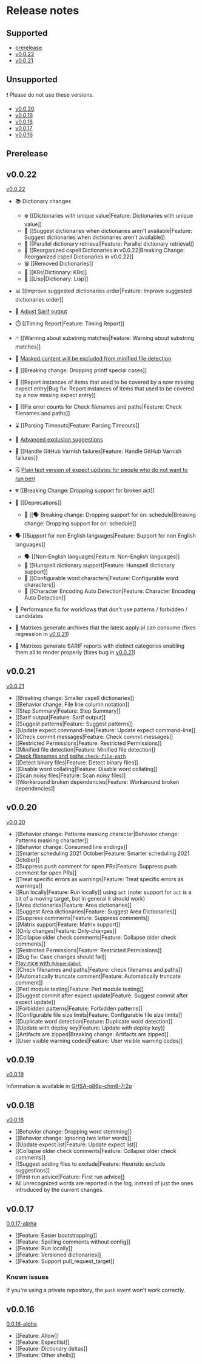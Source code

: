 # Release notes

## Supported
* [prerelease](#prerelease)
* [v0.0.22](#v0022)
* [v0.0.21](#v0021)

## Unsupported

❗ Please do not use these versions.

* [v0.0.20](#v0020)
* [v0.0.19](#v0019)
* [v0.0.18](#v0018)
* [v0.0.17](#v0017)
* [v0.0.16](#v0016)

## Prerelease

<!--
🛠️ In various states of `prerelease`
🌟 Almost ready to transition from `prerelease` to release 🍽️

-->
## v0.0.22

[v0.0.22](https://github.com/check-spelling/check-spelling/releases/tag/v0.0.22)

* 📚 Dictionary changes
  * ❄️ [[Dictionaries with unique value|Feature: Dictionaries with unique value]]
  * 🥷 [[Suggest dictionaries when dictionaries aren't available|Feature: Suggest dictionaries when dictionaries aren't available]]
  * 🐫 [[Parallel dictionary retrieval|Feature: Parallel dictionary retrieval]]
  * 🍳 [[Reorganized cspell Dictionaries in v0.0.22|Breaking Change: Reorganized cspell Dictionaries in v0.0.22]]
  * 🗑️ [[Removed Dictionaries]]
  * 📗 [[K8s|Dictionary: K8s]]
  * 📙 [[Lisp|Dictionary: Lisp]]
* 📊 [[Improve suggested dictionaries order|Feature: Improve suggested dictionaries order]]
* 🎨 [Adjust Sarif output](https://github.com/check-spelling/check-spelling/wiki/Feature:-Sarif-output#adjusting-sarifjson)
* ⏱️ [[Timing Report|Feature: Timing Report]]
* 🃏 [[Warning about substring matches|Feature: Warning about substring matches]]
* 🙊 [Masked content will be excluded from minified file detection](https://github.com/check-spelling/check-spelling/wiki/Feature:-Minified-file-detection#masked-content-will-be-excluded-from-accounting)
* 🐣 [[Breaking change: Dropping printf special cases]]
* 📝 [[Report instances of items that used to be covered by a now missing expect entry|Bug fix: Report instances of items that used to be covered by a now missing expect entry]]
* 🔢 [[Fix error counts for Check filenames and paths|Feature: Check filenames and paths]]
* ⌛ [[Parsing Timeouts|Feature: Parsing Timeouts]]
* 🙈 [Advanced exclusion suggestions](https://github.com/check-spelling/check-spelling/wiki/Feature:-Heuristic-exclude-suggestions#advanced-exclusion-suggestions)
* 🔁 [[Handle GitHub Varnish failures|Feature: Handle GitHub Varnish failures]]
* 🗒️ [Plain text version of expect updates for people who do not want to run perl](https://github.com/check-spelling/check-spelling/wiki/Accepting-Suggestions#preformatted-commit-v0022)
* 💔 [[Breaking Change: Dropping support for broken act]]
* 🎏 [[Deprecations]]
  * 📆 [[🗣️ Breaking change: Dropping support for on: schedule|Breaking change: Dropping support for on: schedule]]
* 🗣️ [[Support for non English languages|Feature: Support for non English languages]]
  * 🗣️ [[Non-English languages|Feature: Non-English languages]]
  * 🚆 [[Hunspell dictionary support|Feature: Hunspell dictionary support]]
  * 🔢 [[Configurable word characters|Feature: Configurable word characters]]
  * 🧙 [[Character Encoding Auto Detection|Feature: Character Encoding Auto Detection]]

* 🏃 Performance fix for workflows that don't use patterns / forbidden / candidates
* 🔧 Matrixes generate archives that the latest apply.pl can consume (fixes regression in [v0.0.21](https://github.com/check-spelling/check-spelling/releases/tag/v0.0.21))
* 🔧 Matrixes generate SARIF reports with distinct categories enabling them all to render properly (fixes bug in [v0.0.21](https://github.com/check-spelling/check-spelling/releases/tag/v0.0.21))


## v0.0.21

[v0.0.21](https://github.com/check-spelling/check-spelling/releases/tag/v0.0.21)

* [[Breaking change: Smaller cspell dictionaries]]
* [[Behavior change: File line column notation]]
* [[Step Summary|Feature: Step Summary]]
* [[Sarif output|Feature: Sarif output]]
* [[Suggest patterns|Feature: Suggest patterns]]
* [[Update expect command-line|Feature: Update expect command-line]]
* [[Check commit messages|Feature: Check commit messages]]
* [[Restricted Permissions|Feature: Restricted Permissions]]
* [[Minified file detection|Feature: Minified file detection]]
* [Check filenames and paths `check-file-path`](https://github.com/check-spelling/check-spelling/wiki/Feature%3A-Check-filenames-and-paths#improvements-in-v0021)
* [[Detect binary files|Feature: Detect binary files]]
* [[Disable word collating|Feature: Disable word collating]]
* [[Scan noisy files|Feature: Scan noisy files]]
* [[Workaround broken dependencies|Feature: Workaround broken dependencies]]

## v0.0.20

[v0.0.20](https://github.com/check-spelling/check-spelling/releases/tag/v0.0.20)

* [[Behavior change: Patterns masking character|Behavior change: Patterns masking character]]
* [[Behavior change: Consumed line endings]]
* [[Smarter scheduling 2021 October|Feature: Smarter scheduling 2021 October]]
* [[Suppress push comment for open PRs|Feature: Suppress push comment for open PRs]]
* [[Treat specific errors as warnings|Feature: Treat specific errors as warnings]]
* [[Run locally|Feature: Run locally]] using `act` (note: support for `act` is a bit of a moving target, but in general it should work)
* [[Area dictionaries|Feature: Area dictionaries]]
* [[Suggest Area dictionaries|Feature: Suggest Area Dictionaries]]
* [[Suppress comments|Feature: Suppress comments]]
* [[Matrix support|Feature: Matrix support]]
* [[Only changes|Feature: Only-changes]]
* [[Collapse older check comments|Feature: Collapse older check comments]]
* [[Restricted Permissions|Feature: Restricted Permissions]]
* [[Bug fix: Case changes should fail]]
* [Play nice with `@dependabot`](https://github.com/check-spelling/check-spelling/wiki/@dependabot)
* [[Check filenames and paths|Feature: check filenames and paths]]
* [[Automatically truncate comment|Feature: Automatically truncate comment]]
* [[Perl module testing|Feature: Perl module testing]]
* [[Suggest commit after expect update|Feature: Suggest commit after expect update]]
* [[Forbidden patterns|Feature: Forbidden patterns]]
* [[Configurable file size limits|Feature: Configurable file size limits]]
* [[Duplicate word detection|Feature: Duplicate word detection]]
* [[Update with deploy key|Feature: Update with deploy key]]
* [[Artifacts are zipped|Breaking change: Artifacts are zipped]]
* [[User visible warning codes|Feature: User visible warning codes]]

## v0.0.19

[v0.0.19](https://github.com/check-spelling/check-spelling/releases/tag/v0.0.19)

Information is available in [GHSA-g86g-chm8-7r2p](https://github.com/check-spelling/check-spelling/security/advisories/GHSA-g86g-chm8-7r2p)

## v0.0.18

[v0.0.18](https://github.com/check-spelling/check-spelling/releases/tag/v0.0.18)

* [[Behavior change: Dropping word stemming]]
* [[Behavior change: Ignoring two letter words]]
* [[Update expect list|Feature: Update expect list]]
* [[Collapse older check comments|Feature: Collapse older check comments]]
* [[Suggest adding files to exclude|Feature: Heuristic exclude suggestions]]
* [[First run advice|Feature: First run advice]]
* All unrecognized words are reported in the log, instead of just the ones introduced by the current changes.

## v0.0.17

[0.0.17-alpha](https://github.com/check-spelling/check-spelling/releases/tag/0.0.17-alpha)

* [[Feature: Easier bootstrapping]]
* [[Feature: Spelling comments without config]]
* [[Feature: Run locally]]
* [[Feature: Versioned dictionaries]]
* [[Feature: Support pull_request_target]]

### Known issues

If you're using a private repository, the `push` event won't work correctly.

## v0.0.16

[0.0.16-alpha](https://github.com/check-spelling/check-spelling/releases/tag/0.0.16-alpha)

* [[Feature: Allow]]
* [[Feature: Expectlist]]
* [[Feature: Dictionary deltas]]
* [[Feature: Other shells]]
